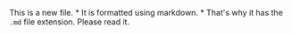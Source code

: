 This is a new file. * It is formatted using markdown. * That's why it has the `.md` file extension. Please read it.
